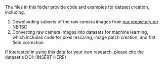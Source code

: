 The files in this folder provide code and examples for dataset creation, including:
1. Downloading subsets of the raw camera images from [our repository on NERSC](https://portal.nersc.gov/project/m3795/hrtem-generalization/)
2. Converting raw camera images into datasets for machine learning, which includes code for pixel rescaling, image patch creation, and flat field correction

If interested in using this data for your own research, please cite the dataset's DOI: (INSERT HERE)

